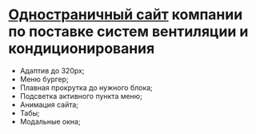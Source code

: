<h1><a href="https://yaloftd.github.io/PascalVent/">Одностраничный сайт</a> компании по поставке систем вентиляции и кондиционирования</h1>
<ul>
  <li>Адаптив до 320px;</li>
  <li>Меню бургер;</li>
  <li>Плавная прокрутка до нужного блока;</li>
  <li>Подсветкa активного пункта меню;</li>
  <li>Анимация сайта;</li>
  <li>Табы;</li>
  <li>Модальные окна;</li>
</ul>
